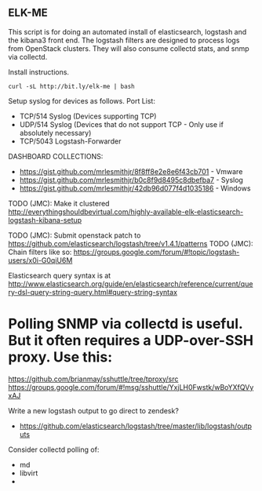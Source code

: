 ELK-ME
----------------------------------------

This script is for doing an automated install of elasticsearch, logstash and the kibana3 front end.
The logstash filters are designed to process logs from OpenStack clusters.
They will also consume collectd stats, and snmp via collectd.

Install instructions.
```
curl -sL http://bit.ly/elk-me | bash
```

Setup syslog for devices as follows.
Port List:

 * TCP/514 Syslog (Devices supporting TCP)
 * UDP/514 Syslog (Devices that do not support TCP - Only use if absolutely necessary)
 * TCP/5043 Logstash-Forwarder


DASHBOARD COLLECTIONS:

 - https://gist.github.com/mrlesmithjr/8f8ff8e2e8e6f43cb701 - Vmware
 - https://gist.github.com/mrlesmithjr/b0c8f9d8495c8dbefba7 - Syslog
 - https://gist.github.com/mrlesmithjr/42db96d077f4d1035186 - Windows

TODO (JMC): Make it clustered
http://everythingshouldbevirtual.com/highly-available-elk-elasticsearch-logstash-kibana-setup

TODO (JMC): Submit openstack patch to https://github.com/elasticsearch/logstash/tree/v1.4.1/patterns
TODO (JMC): Chain filters like so: https://groups.google.com/forum/#!topic/logstash-users/x0i-G0qiU6M

Elasticsearch query syntax is at http://www.elasticsearch.org/guide/en/elasticsearch/reference/current/query-dsl-query-string-query.html#query-string-syntax

Polling SNMP via collectd is useful.
But it often requires a UDP-over-SSH proxy.
Use this:
=========
https://github.com/brianmay/sshuttle/tree/tproxy/src
https://groups.google.com/forum/#!msg/sshuttle/YxjLH0Fwstk/wBoYXfQVyxAJ

Write a new logstash output to go direct to zendesk?
* https://github.com/elasticsearch/logstash/tree/master/lib/logstash/outputs

Consider collectd polling of:

 - md
 - libvirt
 - 